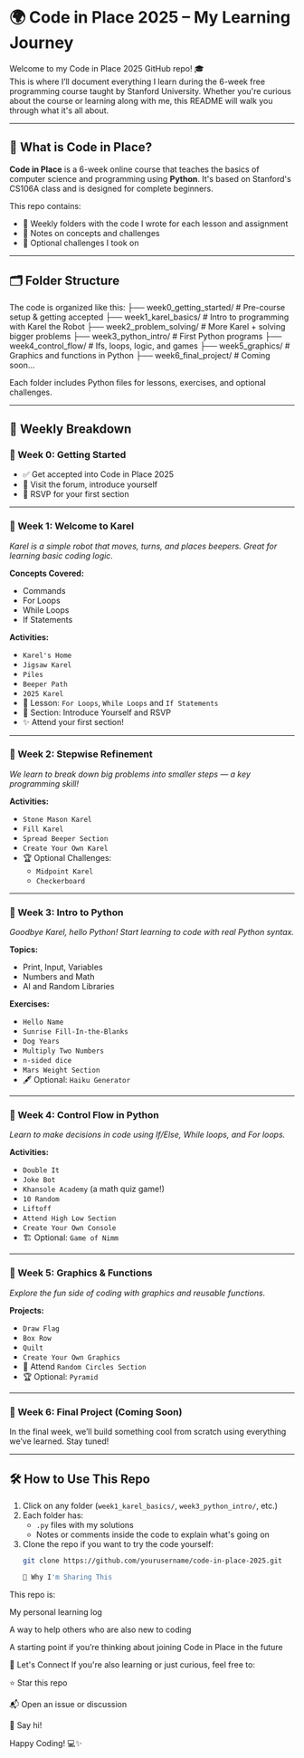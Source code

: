 # 🌍 Code in Place 2025 – My Learning Journey

Welcome to my Code in Place 2025 GitHub repo! 🎓  
This is where I’ll document everything I learn during the 6-week free programming course taught by Stanford University. Whether you're curious about the course or learning along with me, this README will walk you through what it's all about.

---

## 🧭 What is Code in Place?

**Code in Place** is a 6-week online course that teaches the basics of computer science and programming using **Python**. It's based on Stanford's CS106A class and is designed for complete beginners.

This repo contains:
- 📁 Weekly folders with the code I wrote for each lesson and assignment
- 📝 Notes on concepts and challenges
- 🌟 Optional challenges I took on

---

## 🗂️ Folder Structure

The code is organized like this:
├── week0_getting_started/ # Pre-course setup & getting accepted
├── week1_karel_basics/ # Intro to programming with Karel the Robot
├── week2_problem_solving/ # More Karel + solving bigger problems
├── week3_python_intro/ # First Python programs
├── week4_control_flow/ # Ifs, loops, logic, and games
├── week5_graphics/ # Graphics and functions in Python
├── week6_final_project/ # Coming soon...


Each folder includes Python files for lessons, exercises, and optional challenges.

---

## 📅 Weekly Breakdown

### 📌 Week 0: Getting Started
- ✅ Get accepted into Code in Place 2025
- 💬 Visit the forum, introduce yourself
- 📅 RSVP for your first section

---

### 🦾 Week 1: Welcome to Karel
*Karel is a simple robot that moves, turns, and places beepers. Great for learning basic coding logic.*

**Concepts Covered:**
- Commands
- For Loops
- While Loops
- If Statements

**Activities:**
- `Karel's Home`
- `Jigsaw Karel`
- `Piles`
- `Beeper Path`
- `2025 Karel`
- 🧩 Lesson: `For Loops`, `While Loops` and `If Statements`
- 🙋 Section: Introduce Yourself and RSVP
- ✨ Attend your first section!

---

### 🧠 Week 2: Stepwise Refinement
*We learn to break down big problems into smaller steps — a key programming skill!*

**Activities:**
- `Stone Mason Karel`
- `Fill Karel`
- `Spread Beeper Section`
- `Create Your Own Karel`
- 🏆 Optional Challenges:
  - `Midpoint Karel`
  - `Checkerboard`

---

### 🐍 Week 3: Intro to Python
*Goodbye Karel, hello Python! Start learning to code with real Python syntax.*

**Topics:**
- Print, Input, Variables
- Numbers and Math
- AI and Random Libraries

**Exercises:**
- `Hello Name`
- `Sunrise Fill-In-the-Blanks`
- `Dog Years`
- `Multiply Two Numbers`
- `n-sided dice`
- `Mars Weight Section`
- 🖋️ Optional: `Haiku Generator`

---

### 🔁 Week 4: Control Flow in Python
*Learn to make decisions in code using If/Else, While loops, and For loops.*

**Activities:**
- `Double It`
- `Joke Bot`
- `Khansole Academy` (a math quiz game!)
- `10 Random`
- `Liftoff`
- `Attend High Low Section`
- `Create Your Own Console`
- 🏗️ Optional: `Game of Nimm`

---

### 🎨 Week 5: Graphics & Functions
*Explore the fun side of coding with graphics and reusable functions.*

**Projects:**
- `Draw Flag`
- `Box Row`
- `Quilt`
- `Create Your Own Graphics`
- 🎨 Attend `Random Circles Section`
- 🏆 Optional: `Pyramid`

---

### 🚀 Week 6: Final Project (Coming Soon)
In the final week, we’ll build something cool from scratch using everything we’ve learned. Stay tuned!

---

## 🛠️ How to Use This Repo

1. Click on any folder (`week1_karel_basics/`, `week3_python_intro/`, etc.)
2. Each folder has:
   - `.py` files with my solutions
   - Notes or comments inside the code to explain what's going on
3. Clone the repo if you want to try the code yourself:
   ```bash
   git clone https://github.com/yourusername/code-in-place-2025.git

   🌟 Why I'm Sharing This
This repo is:

My personal learning log

A way to help others who are also new to coding

A starting point if you’re thinking about joining Code in Place in the future

🙌 Let's Connect
If you're also learning or just curious, feel free to:

⭐ Star this repo

📬 Open an issue or discussion

👋 Say hi!

Happy Coding! 💻✨

